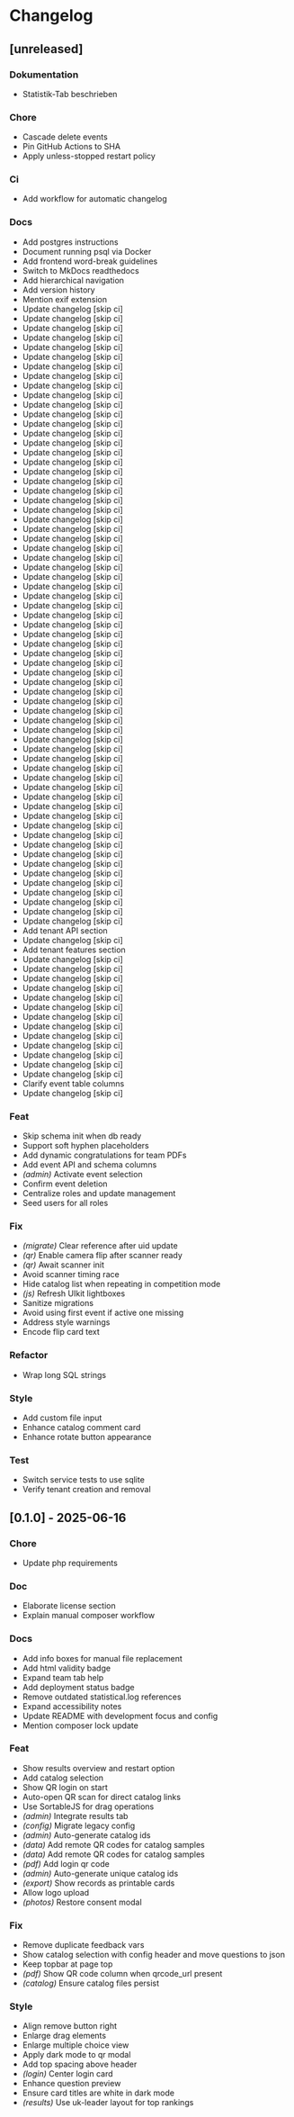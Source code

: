 # Changelog

## [unreleased]

### Dokumentation

- Statistik-Tab beschrieben

### Chore

- Cascade delete events
- Pin GitHub Actions to SHA
- Apply unless-stopped restart policy

### Ci

- Add workflow for automatic changelog

### Docs

- Add postgres instructions
- Document running psql via Docker
- Add frontend word-break guidelines
- Switch to MkDocs readthedocs
- Add hierarchical navigation
- Add version history
- Mention exif extension
- Update changelog [skip ci]
- Update changelog [skip ci]
- Update changelog [skip ci]
- Update changelog [skip ci]
- Update changelog [skip ci]
- Update changelog [skip ci]
- Update changelog [skip ci]
- Update changelog [skip ci]
- Update changelog [skip ci]
- Update changelog [skip ci]
- Update changelog [skip ci]
- Update changelog [skip ci]
- Update changelog [skip ci]
- Update changelog [skip ci]
- Update changelog [skip ci]
- Update changelog [skip ci]
- Update changelog [skip ci]
- Update changelog [skip ci]
- Update changelog [skip ci]
- Update changelog [skip ci]
- Update changelog [skip ci]
- Update changelog [skip ci]
- Update changelog [skip ci]
- Update changelog [skip ci]
- Update changelog [skip ci]
- Update changelog [skip ci]
- Update changelog [skip ci]
- Update changelog [skip ci]
- Update changelog [skip ci]
- Update changelog [skip ci]
- Update changelog [skip ci]
- Update changelog [skip ci]
- Update changelog [skip ci]
- Update changelog [skip ci]
- Update changelog [skip ci]
- Update changelog [skip ci]
- Update changelog [skip ci]
- Update changelog [skip ci]
- Update changelog [skip ci]
- Update changelog [skip ci]
- Update changelog [skip ci]
- Update changelog [skip ci]
- Update changelog [skip ci]
- Update changelog [skip ci]
- Update changelog [skip ci]
- Update changelog [skip ci]
- Update changelog [skip ci]
- Update changelog [skip ci]
- Update changelog [skip ci]
- Update changelog [skip ci]
- Update changelog [skip ci]
- Update changelog [skip ci]
- Update changelog [skip ci]
- Update changelog [skip ci]
- Update changelog [skip ci]
- Update changelog [skip ci]
- Update changelog [skip ci]
- Update changelog [skip ci]
- Update changelog [skip ci]
- Update changelog [skip ci]
- Update changelog [skip ci]
- Update changelog [skip ci]
- Update changelog [skip ci]
- Update changelog [skip ci]
- Update changelog [skip ci]
- Add tenant API section
- Update changelog [skip ci]
- Add tenant features section
- Update changelog [skip ci]
- Update changelog [skip ci]
- Update changelog [skip ci]
- Update changelog [skip ci]
- Update changelog [skip ci]
- Update changelog [skip ci]
- Update changelog [skip ci]
- Update changelog [skip ci]
- Update changelog [skip ci]
- Update changelog [skip ci]
- Update changelog [skip ci]
- Update changelog [skip ci]
- Update changelog [skip ci]
- Clarify event table columns
- Update changelog [skip ci]

### Feat

- Skip schema init when db ready
- Support soft hyphen placeholders
- Add dynamic congratulations for team PDFs
- Add event API and schema columns
- *(admin)* Activate event selection
- Confirm event deletion
- Centralize roles and update management
- Seed users for all roles

### Fix

- *(migrate)* Clear reference after uid update
- *(qr)* Enable camera flip after scanner ready
- *(qr)* Await scanner init
- Avoid scanner timing race
- Hide catalog list when repeating in competition mode
- *(js)* Refresh UIkit lightboxes
- Sanitize migrations
- Avoid using first event if active one missing
- Address style warnings
- Encode flip card text

### Refactor

- Wrap long SQL strings

### Style

- Add custom file input
- Enhance catalog comment card
- Enhance rotate button appearance

### Test

- Switch service tests to use sqlite
- Verify tenant creation and removal

## [0.1.0] - 2025-06-16

### Chore

- Update php requirements

### Doc

- Elaborate license section
- Explain manual composer workflow

### Docs

- Add info boxes for manual file replacement
- Add html validity badge
- Expand team tab help
- Add deployment status badge
- Remove outdated statistical.log references
- Expand accessibility notes
- Update README with development focus and config
- Mention composer lock update

### Feat

- Show results overview and restart option
- Add catalog selection
- Show QR login on start
- Auto-open QR scan for direct catalog links
- Use SortableJS for drag operations
- *(admin)* Integrate results tab
- *(config)* Migrate legacy config
- *(admin)* Auto-generate catalog ids
- *(data)* Add remote QR codes for catalog samples
- *(data)* Add remote QR codes for catalog samples
- *(pdf)* Add login qr code
- *(admin)* Auto-generate unique catalog ids
- *(export)* Show records as printable cards
- Allow logo upload
- *(photos)* Restore consent modal

### Fix

- Remove duplicate feedback vars
- Show catalog selection with config header and move questions to json
- Keep topbar at page top
- *(pdf)* Show QR code column when qrcode_url present
- *(catalog)* Ensure catalog files persist

### Style

- Align remove button right
- Enlarge drag elements
- Enlarge multiple choice view
- Apply dark mode to qr modal
- Add top spacing above header
- *(login)* Center login card
- Enhance question preview
- Ensure card titles are white in dark mode
- *(results)* Use uk-leader layout for top rankings

